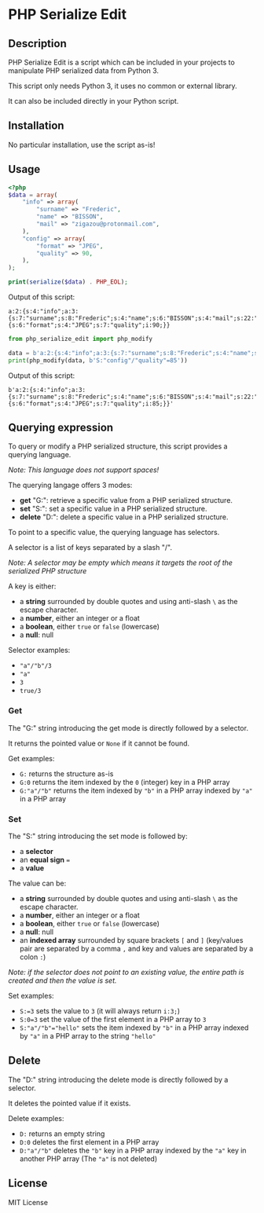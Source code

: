 # PHP Serialize Edit

## Description
PHP Serialize Edit is a script which can be included in your projects to
manipulate PHP serialized data from Python 3.

This script only needs Python 3, it uses no common or external library.

It can also be included directly in your Python script.

## Installation
No particular installation, use the script as-is!

## Usage

```PHP
<?php
$data = array(
    "info" => array(
        "surname" => "Frederic",
        "name" => "BISSON",
        "mail" => "zigazou@protonmail.com",
    ),
    "config" => array(
        "format" => "JPEG",
        "quality" => 90,
    ),
);

print(serialize($data) . PHP_EOL);
```

Output of this script:

```
a:2:{s:4:"info";a:3:{s:7:"surname";s:8:"Frederic";s:4:"name";s:6:"BISSON";s:4:"mail";s:22:"zigazou@protonmail.com";}s:6:"config";a:2:{s:6:"format";s:4:"JPEG";s:7:"quality";i:90;}}
```

```python
from php_serialize_edit import php_modify

data = b'a:2:{s:4:"info";a:3:{s:7:"surname";s:8:"Frederic";s:4:"name";s:6:"BISSON";s:4:"mail";s:22:"zigazou@protonmail.com";}s:6:"config";a:2:{s:6:"format";s:4:"JPEG";s:7:"quality";i:90;}}'
print(php_modify(data, b'S:"config"/"quality"=85'))
```

Output of this script:

```
b'a:2:{s:4:"info";a:3:{s:7:"surname";s:8:"Frederic";s:4:"name";s:6:"BISSON";s:4:"mail";s:22:"zigazou@protonmail.com";}s:6:"config";a:2:{s:6:"format";s:4:"JPEG";s:7:"quality";i:85;}}'
```

## Querying expression
To query or modify a PHP serialized structure, this script provides a querying
language.

*Note: This language does not support spaces!*

The querying langage offers 3 modes:

- **get** "G:": retrieve a specific value from a PHP serialized structure.
- **set** "S:": set a specific value in a PHP serialized structure.
- **delete** "D:": delete a specific value in a PHP serialized structure.

To point to a specific value, the querying language has selectors.

A selector is a list of keys separated by a slash "/".

*Note: A selector may be empty which means it targets the root of the serialized PHP structure*

A key is either:

- a **string** surrounded by double quotes and using anti-slash `\` as the
  escape character.
- a **number**, either an integer or a float
- a **boolean**, either `true` or `false` (lowercase)
- a **null**: null

Selector examples:
- `"a"/"b"/3`
- `"a"`
- `3`
- `true/3`

### Get
The "G:" string introducing the get mode is directly followed by a selector.

It returns the pointed value or `None` if it cannot be found.

Get examples:

- `G:` returns the structure as-is
- `G:0` returns the item indexed by the `0` (integer) key in a PHP array
- `G:"a"/"b"` returns the item indexed by `"b"` in a PHP array indexed by `"a"`
  in a PHP array

### Set
The "S:" string introducing the set mode is followed by:

- a **selector**
- an **equal sign** `=`
- a **value**

The value can be:

- a **string** surrounded by double quotes and using anti-slash `\` as the
  escape character.
- a **number**, either an integer or a float
- a **boolean**, either `true` or `false` (lowercase)
- a **null**: null
- an **indexed array** surrounded by square brackets `[` and `]` (key/values
  pair are separated by a comma `,` and key and values are separated by a
  colon `:`)

*Note: if the selector does not point to an existing value, the entire path is created and then the value is set.*

Set examples:

- `S:=3` sets the value to `3` (it will always return `i:3;`)
- `S:0=3` set the value of the first element in a PHP array to `3`
- `S:"a"/"b"="hello"` sets the item indexed by `"b"` in a PHP array indexed by
   `"a"` in a PHP array to the string `"hello"`

## Delete
The "D:" string introducing the delete mode is directly followed by a selector.

It deletes the pointed value if it exists.

Delete examples:

- `D:` returns an empty string
- `D:0` deletes the first element in a PHP array
- `D:"a"/"b"` deletes the `"b"` key in a PHP array indexed by the `"a"` key in
  another PHP array (The `"a"` is not deleted)

## License
MIT License
